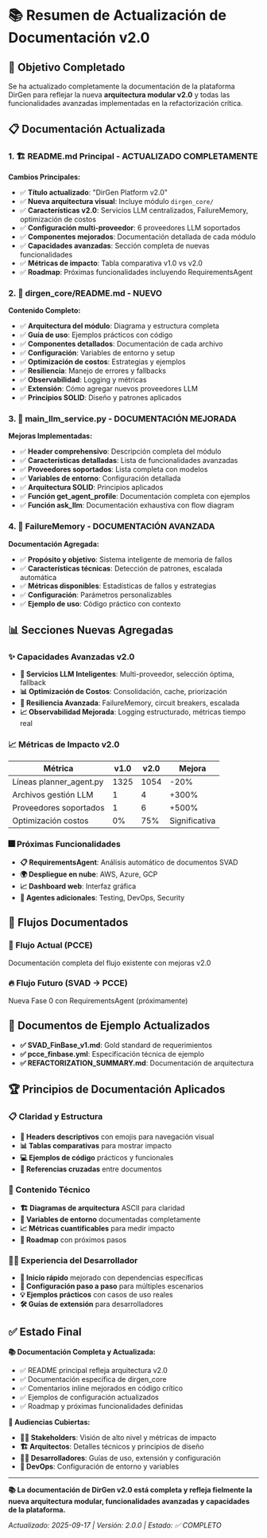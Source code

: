 # 📚 Resumen de Actualización de Documentación v2.0

## 🎯 Objetivo Completado

Se ha actualizado completamente la documentación de la plataforma DirGen para reflejar la nueva **arquitectura modular v2.0** y todas las funcionalidades avanzadas implementadas en la refactorización crítica.

## 📋 Documentación Actualizada

### 1. 🏗️ README.md Principal - ACTUALIZADO COMPLETAMENTE

**Cambios Principales:**
- ✅ **Título actualizado**: "DirGen Platform v2.0" 
- ✅ **Nueva arquitectura visual**: Incluye módulo `dirgen_core/`
- ✅ **Características v2.0**: Servicios LLM centralizados, FailureMemory, optimización de costos
- ✅ **Configuración multi-proveedor**: 6 proveedores LLM soportados
- ✅ **Componentes mejorados**: Documentación detallada de cada módulo
- ✅ **Capacidades avanzadas**: Sección completa de nuevas funcionalidades
- ✅ **Métricas de impacto**: Tabla comparativa v1.0 vs v2.0
- ✅ **Roadmap**: Próximas funcionalidades incluyendo RequirementsAgent

### 2. 🧠 dirgen_core/README.md - NUEVO

**Contenido Completo:**
- ✅ **Arquitectura del módulo**: Diagrama y estructura completa
- ✅ **Guía de uso**: Ejemplos prácticos con código
- ✅ **Componentes detallados**: Documentación de cada archivo
- ✅ **Configuración**: Variables de entorno y setup
- ✅ **Optimización de costos**: Estrategias y ejemplos
- ✅ **Resiliencia**: Manejo de errores y fallbacks
- ✅ **Observabilidad**: Logging y métricas
- ✅ **Extensión**: Cómo agregar nuevos proveedores LLM
- ✅ **Principios SOLID**: Diseño y patrones aplicados

### 3. 🎯 main_llm_service.py - DOCUMENTACIÓN MEJORADA

**Mejoras Implementadas:**
- ✅ **Header comprehensivo**: Descripción completa del módulo
- ✅ **Características detalladas**: Lista de funcionalidades avanzadas
- ✅ **Proveedores soportados**: Lista completa con modelos
- ✅ **Variables de entorno**: Configuración detallada
- ✅ **Arquitectura SOLID**: Principios aplicados
- ✅ **Función get_agent_profile**: Documentación completa con ejemplos
- ✅ **Función ask_llm**: Documentación exhaustiva con flow diagram

### 4. 🛑 FailureMemory - DOCUMENTACIÓN AVANZADA

**Documentación Agregada:**
- ✅ **Propósito y objetivo**: Sistema inteligente de memoria de fallos
- ✅ **Características técnicas**: Detección de patrones, escalada automática
- ✅ **Métricas disponibles**: Estadísticas de fallos y estrategias
- ✅ **Configuración**: Parámetros personalizables
- ✅ **Ejemplo de uso**: Código práctico con contexto

## 📊 Secciones Nuevas Agregadas

### ✨ Capacidades Avanzadas v2.0
- **🧠 Servicios LLM Inteligentes**: Multi-proveedor, selección óptima, fallback
- **📊 Optimización de Costos**: Consolidación, cache, priorización
- **🛑 Resiliencia Avanzada**: FailureMemory, circuit breakers, escalada
- **📈 Observabilidad Mejorada**: Logging estructurado, métricas tiempo real

### 📈 Métricas de Impacto v2.0
| Métrica | v1.0 | v2.0 | Mejora |
|---------|------|------|---------|
| Líneas planner_agent.py | 1325 | 1054 | -20% |
| Archivos gestión LLM | 1 | 4 | +300% |
| Proveedores soportados | 1 | 6 | +500% |
| Optimización costos | 0% | 75% | Significativa |

### 🎆 Próximas Funcionalidades
- **📋 RequirementsAgent**: Análisis automático de documentos SVAD
- **🌍 Despliegue en nube**: AWS, Azure, GCP
- **📈 Dashboard web**: Interfaz gráfica
- **🤖 Agentes adicionales**: Testing, DevOps, Security

## 🔄 Flujos Documentados

### 🔄 Flujo Actual (PCCE)
Documentación completa del flujo existente con mejoras v2.0

### 🔥 Flujo Futuro (SVAD → PCCE) 
Nueva Fase 0 con RequirementsAgent (próximamente)

## 📁 Documentos de Ejemplo Actualizados

- **✅ SVAD_FinBase_v1.md**: Gold standard de requerimientos
- **✅ pcce_finbase.yml**: Especificación técnica de ejemplo  
- **✅ REFACTORIZATION_SUMMARY.md**: Documentación de arquitectura

## 🏆 Principios de Documentación Aplicados

### 📋 Claridad y Estructura
- **🎯 Headers descriptivos** con emojis para navegación visual
- **📊 Tablas comparativas** para mostrar impacto
- **💻 Ejemplos de código** prácticos y funcionales
- **🔗 Referencias cruzadas** entre documentos

### 🧠 Contenido Técnico
- **🏗️ Diagramas de arquitectura** ASCII para claridad
- **🔧 Variables de entorno** documentadas completamente
- **📈 Métricas cuantificables** para medir impacto
- **🚀 Roadmap** con próximos pasos

### 👨‍💻 Experiencia del Desarrollador
- **🚀 Inicio rápido** mejorado con dependencias específicas
- **🔧 Configuración paso a paso** para múltiples escenarios
- **💡 Ejemplos prácticos** con casos de uso reales
- **🛠️ Guías de extensión** para desarrolladores

## ✅ Estado Final

**📚 Documentación Completa y Actualizada:**
- ✅ README principal refleja arquitectura v2.0
- ✅ Documentación específica de dirgen_core
- ✅ Comentarios inline mejorados en código crítico
- ✅ Ejemplos de configuración actualizados
- ✅ Roadmap y próximas funcionalidades definidas

**🎯 Audiencias Cubiertas:**
- **👨‍💼 Stakeholders**: Visión de alto nivel y métricas de impacto
- **🏗️ Arquitectos**: Detalles técnicos y principios de diseño
- **👨‍💻 Desarrolladores**: Guías de uso, extensión y configuración
- **🔧 DevOps**: Configuración de entorno y variables

---

**📚 La documentación de DirGen v2.0 está completa y refleja fielmente la nueva arquitectura modular, funcionalidades avanzadas y capacidades de la plataforma.**

*Actualizado: 2025-09-17 | Versión: 2.0.0 | Estado: ✅ COMPLETO*